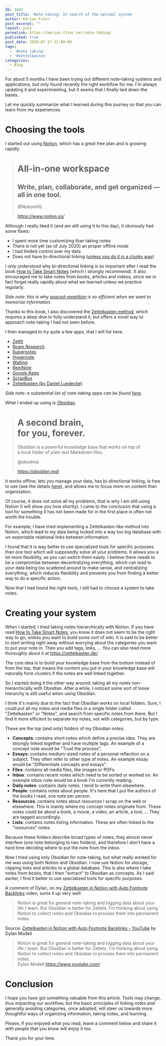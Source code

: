 ```yaml
---
ID: 1682
post_title: 'Note-taking: In search of the optimal system'
author: Kérian Fiter
post_excerpt: ""
layout: post
permalink: https://kerian.fiter.net/note-taking/
published: true
post_date: 2020-07-17 21:00:00
tags:
  - '#note taking'
  - '#zettelkasten'
categories:
  - Blog
---
```

<!-- wp:paragraph -->

For about 5 months I have been trying out different note-taking systems and applications, but only found recently the right workflow for me. I'm always updating it and experimenting, but it seems that I finally laid down the bases.

<!-- /wp:paragraph -->

<!-- wp:paragraph -->

Let me quickly summarize what I learned during this journey so that you can learn from my experiences.

<!-- /wp:paragraph -->

<!-- wp:heading {"level":1} -->

# Choosing the tools

<!-- /wp:heading -->

<!-- wp:paragraph -->

I started out using <a href="https://notion.so" target="_blank" rel="noreferrer noopener">Notion</a>, which has a great free plan and is growing rapidly.

<!-- /wp:paragraph -->

<!-- wp:html -->

<blockquote class="quoteback" cite="https://www.notion.so/" data-title="Notion%20%E2%80%93%20The%20all-in-one%20workspace%20for%20your%20notes%2C%20tasks%2C%20wikis%2C%20and%20databases." data-author="@NotionHQ">
  <h1>
    All-in-one workspace
  </h1>
  
  <h2>
    Write, plan, collaborate, and get organized — all in one tool.
  </h2><footer>@NotionHQ 
  
  <cite> <a href="https://www.notion.so/">https://www.notion.so/</a></cite></footer>
</blockquote>

<!-- /wp:html -->

<!-- wp:paragraph -->

Although I really liked it (and am still using it to this day), it obviously had some flaws:

<!-- /wp:paragraph -->

<!-- wp:list -->

*   I spent more time customizing than taking notes
*   There is not yet (as of July 2020) an proper offline mode
*   I had limited control over my data
*   Does not have bi-directional linking (<a href="https://www.youtube.com/watch?v=-MNA-_zPNww" target="_blank" rel="noreferrer noopener">unless you do it in a clunky way</a>)

<!-- /wp:list -->

<!-- wp:paragraph -->

I only understood why bi-directional linking is so important after I read the book <a href="https://amzn.to/2zuZ2rt" target="_blank" rel="noreferrer noopener">How to Take Smart Notes</a> (which I strongly recommend). It also encouraged me to take notes from books, articles and videos, since we in fact forget really rapidly about what we learned unless we practice regularly.

<!-- /wp:paragraph -->

<!-- wp:paragraph -->

*Side note: this is why <a href="https://en.wikipedia.org/wiki/Spaced_repetition" target="_blank" rel="noreferrer noopener">spaced-repetition</a> is so efficient when we want to memorize information*.

<!-- /wp:paragraph -->

<!-- wp:paragraph -->

Thanks to this book, I also discovered the <a href="https://zettelkasten.de/posts/overview/" target="_blank" rel="noreferrer noopener">Zettelkasten method</a>, which requires a deep dive to fully understand it, but offers a novel way to approach note-taking I had not seen before.

<!-- /wp:paragraph -->

<!-- wp:paragraph -->

I then managed to try quite a few apps, that I will list here:

<!-- /wp:paragraph -->

<!-- wp:list -->

*   <a href="https://www.zettlr.com/" target="_blank" rel="noreferrer noopener">Zettlr</a>
*   <a href="https://roamresearch.com/" target="_blank" rel="noreferrer noopener">Roam Research</a>
*   <a href="https://supernotes.app/" target="_blank" rel="noreferrer noopener">Supernotes</a>
*   <a href="https://hypernote.io/" target="_blank" rel="noreferrer noopener">Hypernote</a>
*   <a href="https://walling.app/" target="_blank" rel="noreferrer noopener">Walling</a>
*   <a href="https://www.remnote.io/" target="_blank" rel="noreferrer noopener">RemNote</a>
*   <a href="https://keep.google.com/" target="_blank" rel="noreferrer noopener">Google Keep</a>
*   <a href="https://scrapbox.io/" target="_blank" rel="noreferrer noopener">ScrapBox</a>
*   <a href="http://zettelkasten.danielluedecke.de/en/" target="_blank" rel="noreferrer noopener">Zettelkasten (by Daniel Luedecke)</a>

<!-- /wp:list -->

<!-- wp:paragraph -->

*Side note: a substantial list of note-taking apps can be found <a href="https://www.notion.so/Artificial-Brain-Networked-notebook-app-a131b468fc6f43218fb8105430304709" target="_blank" rel="noreferrer noopener">here</a>*.

<!-- /wp:paragraph -->

<!-- wp:paragraph -->

What I ended up using is <a href="https://obsidian.md/" target="_blank" rel="noreferrer noopener">Obsidian</a>.

<!-- /wp:paragraph -->

<!-- wp:html -->

<blockquote class="quoteback" cite="https://obsidian.md/" data-title="Obsidian%3A%20A%20knowledge%20base%20that%20works%20on%20local%20Markdown%20files." data-author="@obsdmd">
  <h1 class="hero-headline">
    A second brain,<br />for you, forever.
  </h1>
  
  <p>
    Obsidian is a powerful knowledge base that works on top of<br />a local folder of plain text Markdown files.
  </p><footer>@obsdmd 
  
  <cite> <a href="https://obsidian.md/">https://obsidian.md/</a></cite></footer>
</blockquote>

<!-- /wp:html -->

<!-- wp:paragraph -->

It works offline, lets you manage your data, has bi-directional linking, is free to use (see the details <a href="https://obsidian.md/pricing" target="_blank" rel="noreferrer noopener">here</a>), and allows me to focus more on content than organization.

<!-- /wp:paragraph -->

<!-- wp:paragraph -->

Of course, it does not solve all my problems, that is why I am still using Notion (I will show you how shortly). I came to the conclusion that using a tool for something it has not been made for in the first place is often not worth the trouble.

<!-- /wp:paragraph -->

<!-- wp:paragraph -->

For example, I have tried implementing a Zettelkasten-like method into Notion, which lead to my data being locked into a way too big database with un-exportable relational links between information.

<!-- /wp:paragraph -->

<!-- wp:paragraph -->

I found that it is way better to use specialized tools for specific purposes than one tool which will supposedly solve all your problems. It allows you a lot more flexibility, as you can switch them easily. I believe there needs to be a compromise between decentralizing everything, which can lead to your data being too scattered around to make sense, and centralizing everything, which reduces flexibility and prevents you from finding a better way to do a specific action.

<!-- /wp:paragraph -->

<!-- wp:paragraph -->

Now that I had found the right tools, I still had to choose a system to take notes.

<!-- /wp:paragraph -->

<!-- wp:heading {"level":1} -->

# Creating your system

<!-- /wp:heading -->

<!-- wp:paragraph -->

When I started, I tried taking notes hierarchically with Notion. If you have read <a href="https://amzn.to/2zuZ2rt" target="_blank" rel="noreferrer noopener">How to Take Smart Notes</a>, you know it does not seem to be the right way to go, unless you want to build some sort of wiki. It is said to be better to start writing right away without worrying about the categories you want to put your note in. Then you add tags, links, … You can also read more thoroughly about it at <a href="https://zettelkasten.de/" target="_blank" rel="noreferrer noopener">https://zettelkasten.de/</a>.

<!-- /wp:paragraph -->

<!-- wp:paragraph -->

The core idea is to build your knowledge base from the bottom instead of from the top, that means the content you put in your knowledge base will naturally form clusters if the notes are well linked together.

<!-- /wp:paragraph -->

<!-- wp:paragraph -->

So I started doing it the other way around: taking all my notes non-hierarchically with Obsidian. After a while, I noticed some sort of loose hierarchy is still useful when using Obsidian.

<!-- /wp:paragraph -->

<!-- wp:paragraph -->

I think it's mainly due to the fact that Obsidian works on local folders. Sure, I could put all my notes and media files in a single folder called "Zettelkasten" or "Notes", and search from specific notes from there. But I find it more efficient to separate my notes, not with categories, but by type.

<!-- /wp:paragraph -->

<!-- wp:paragraph -->

These are the top (and only) folders of my Obsidian notes:

<!-- /wp:paragraph -->

<!-- wp:list -->

*   **Concepts**: contains short notes which define a precise idea. They are strongly linked together and have multiple tags. An example of a concept note would be "Trust the process".
*   **Essays**: contains medium-sized notes of a personal reflection on a subject. They often refer to other type of notes. An example essay would be "Differentiate concepts and essays".
*   **Files**: contains all media files, like images or PDFs.
*   **Inbox**: contains recent notes which need to be sorted or worked on. An example inbox note would be a book I'm currently reading.
*   **Daily notes**: contains daily notes. I tend to write them elsewhere.
*   **People**: contains notes about people. It's here that I put the authors of the books I read, one note per person.
*   **Resources**: contains notes about resources I scrap on the web or elsewhere. This is mainly where my concept notes originate from. These notes could be about a book, a movie, a video, an article, a tool, … They are tagged accordingly.
*   **Lists**: contains notes listing information. These are often linked to the "resources" notes.

<!-- /wp:list -->

<!-- wp:paragraph -->

Because these folders describe broad types of notes, they almost never interfere (one note belonging to two folders), and therefore I don't have a hard time deciding where to put the note from the inbox.

<!-- /wp:paragraph -->

<!-- wp:paragraph -->

Now I tried using only Obsidian for note-taking, but what really worked for me was using both Notion and Obsidian. I now use Notion for storage, clipping links and articles to a global database. This is also where I take notes from books, that I then "extract" to Obsidian as concepts. As I said earlier, I find it better to use specialized tools for specific purposes.

<!-- /wp:paragraph -->

<!-- wp:paragraph -->

A comment of Dylan, on my <a rel="noreferrer noopener" href="https://www.youtube.com/watch?v=-MNA-_zPNww" target="_blank">Zettelkasten in Notion with Auto Footnote Backlinks</a> video, sums it up very well:

<!-- /wp:paragraph -->

<!-- wp:quote -->

<blockquote class="wp-block-quote">
  <p>
    Notion is great for general note-taking and logging data about your life / team. But Obsidian is better for Zettels. I'm thinking about using Notion to collect notes and Obsidian to process them into permanent notes.
  </p>
</blockquote>

<!-- /wp:quote -->

<!-- wp:paragraph -->

Source: [Zettelkasten in Notion with Auto Footnote Backlinks - YouTube][1] by Dylan Modell

<!-- /wp:paragraph -->

<!-- wp:html -->

<blockquote class="quoteback" darkmode="" data-title="Zettelkasten%20in%20Notion%20with%20Auto%20Footnote%20Backlinks%20-%20YouTube" data-author="Dylan Modell" cite="https://www.youtube.com/">
  Notion is great for general note-taking and logging data about your life / team. But Obsidian is better for Zettels. I'm thinking about using Notion to collect notes and Obsidian to process them into permanent notes. <footer>Dylan Modell<cite> <a href="https://www.youtube.com/watch?v=-MNA-_zPNww">https://www.youtube.com/</a></cite></footer>
</blockquote>

<script note="" src="https://cdn.jsdelivr.net/gh/Blogger-Peer-Review/quotebacks@1/quoteback.js"></script> <!-- /wp:html -->

<!-- wp:heading {"level":1} -->

# Conclusion

<!-- /wp:heading -->

<!-- wp:paragraph -->

I hope you have got something valuable from this article. Tools may change, thus impacting our workflow, but the basic principles of linking notes and generally avoiding categories, once adopted, will steer us towards more thoughtful ways of organizing information, taking notes, and learning.

<!-- /wp:paragraph -->

<!-- wp:paragraph -->

Please, if you enjoyed what you read, leave a comment below and share it with people that you know will enjoy it too.

<!-- /wp:paragraph -->

<!-- wp:paragraph -->

Thank you for your time.

<!-- /wp:paragraph -->

 [1]: https://www.youtube.com/